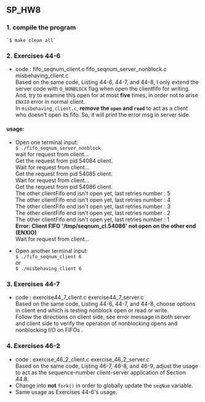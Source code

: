 ## SP_HW8  
### 1. compile the program  
    `$ make clean all`  
    
### 2. Exercises 44-6  
* code : fifo_seqnum_client.c  fifo_seqnum_server_nonblock.c  misbehaving_client.c  
Based on the same code, Listing 44-6, 44-7, and 44-8, I only extend the server code with `O_NONBLOCK` flag when open the clientfifo for writing.  
And, try to examine this open for at most **five** times, in order not to arise `ENXIO` error in normal client.  
In `misbehaving_client.c`, **remove the `open` and `read`** to act as a client who doesn't open its fifo. So, it will print the error msg in server side.  
#### usage:  
- Open one terminal input:  
    `$ ./fifo_seqnum_server_nonblock`  
    wait for request from client...  
    Get the request from pid 54084 client.  
    Wait for request from client...  
    Get the request from pid 54085 client.  
    Wait for request from client...  
    Get the request from pid 54086 client.  
    The other clientFifo end isn't open yet, last retries number : 5  
    The other clientFifo end isn't open yet, last retries number : 4  
    The other clientFifo end isn't open yet, last retries number : 3  
    The other clientFifo end isn't open yet, last retries number : 2  
    The other clientFifo end isn't open yet, last retries number : 1  
    **Error: Client FIFO '/tmp/seqnum_cl.54086' not open on the other end (ENXIO)**  
    Wait for request from client...  

- Open another terminal input:  
    `$ ./fifo_seqnum_client 6`  
    or  
    `$ ./misbehaving_client 6`  

### 3. Exercises 44-7  
* code : exercise44_7_client.c  exercise44_7_server.c  
Based on the same code, Listing 44-6, 44-7, and 44-8, choose options in client end which is testing nonblock open or read or write.  
Follow the directions on client side, see error message in both server and client side to verify the operation of nonblocking opens and nonblocking I/O on FIFOs .  

### 4. Exercises 46-2  
* code : exercise_46_2_client.c  exercise_46_2_server.c  
Based on the same code, Listing 46-7, 46-8, and 46-9, adjust the usage to act as the sequence-number client-server application of Section 44.8.  
* Change into **not** `fork()` in order to globally update the `seqNum` variable.  
* Same usage as Exercises 44-6's usage.  
